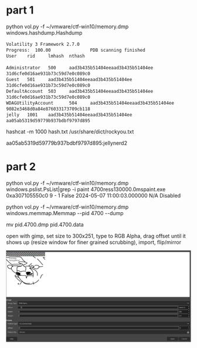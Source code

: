 # part 1

python vol.py -f ~/vmware/ctf-win10/memory.dmp windows.hashdump.Hashdump

```
Volatility 3 Framework 2.7.0
Progress:  100.00               PDB scanning finished                                
User    rid     lmhash  nthash

Administrator   500     aad3b435b51404eeaad3b435b51404ee        31d6cfe0d16ae931b73c59d7e0c089c0
Guest   501     aad3b435b51404eeaad3b435b51404ee        31d6cfe0d16ae931b73c59d7e0c089c0
DefaultAccount  503     aad3b435b51404eeaad3b435b51404ee        31d6cfe0d16ae931b73c59d7e0c089c0
WDAGUtilityAccount      504     aad3b435b51404eeaad3b435b51404ee        9082e3468d0a84e876033173709cb118
jelly   1001    aad3b435b51404eeaad3b435b51404ee        aa05ab5319d59779b937bdbf9797d895
```

hashcat -m 1000 hash.txt /usr/share/dict/rockyou.txt

aa05ab5319d59779b937bdbf9797d895:jellynerd2

# part 2

python vol.py -f ~/vmware/ctf-win10/memory.dmp windows.pslist.PsList|grep -i paint
4700ress130000.0mspaint.exe     0xa307105550c0  9       -       1       False   2024-05-07 11:00:03.000000      N/A     Disabled

python vol.py -f ~/vmware/ctf-win10/memory.dmp windows.memmap.Memmap --pid 4700 --dump

mv pid.4700.dmp pid.4700.data

open with gimp, set size to 300x251, type to RGB Alpha, drag offset until it shows up (resize window for finer grained scrubbing), import, flip/mirror

![import](2024-05-07_12-57-07.png)